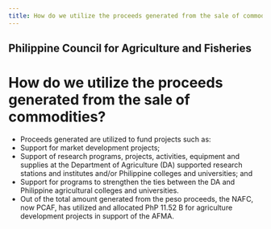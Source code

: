 ```yaml
---
title: How do we utilize the proceeds generated from the sale of commodities
---
```


## Philippine Council for Agriculture and Fisheries

# How do we utilize the proceeds generated from the sale of commodities?


 - Proceeds generated are utilized to fund projects such as:
 - Support for market development projects;
 - Support of research programs, projects, activities, equipment and supplies at the Department of Agriculture (DA) supported research stations and institutes and/or Philippine colleges and universities; and
 - Support for programs to strengthen the ties between the DA and Philippine agricultural colleges and universities.
 - Out of the total amount generated from the peso proceeds, the NAFC, now PCAF, has utilized and allocated PhP 11.52 B for agriculture development projects in support of the AFMA.
